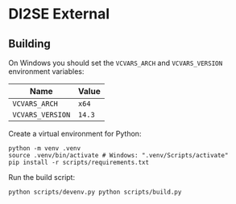 # DI2SE External

## Building

On Windows you should set the `VCVARS_ARCH` and `VCVARS_VERSION` environment variables:

| Name             | Value  |
| ---------------- | ------ |
| `VCVARS_ARCH`    | `x64`  |
| `VCVARS_VERSION` | `14.3` |

Create a virtual environment for Python:

```
python -m venv .venv
source .venv/bin/activate # Windows: ".venv/Scripts/activate"
pip install -r scripts/requirements.txt
```

Run the build script:

```
python scripts/devenv.py python scripts/build.py
```

